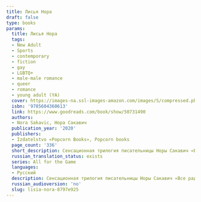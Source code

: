 ```yaml
---
title: Лисья Нора
draft: false
type: books
params:
  title: Лисья Нора
  tags:
  - New Adult
  - Sports
  - contemporary
  - fiction
  - gay
  - LGBTQ+
  - male-male romance
  - queer
  - romance
  - young adult (YA)
  cover: https://images-na.ssl-images-amazon.com/images/S/compressed.photo.goodreads.com/books/1580491701i/50731490.jpg
  isbn: '9785604360613'
  link: https://www.goodreads.com/book/show/50731490
  authors:
  - Nora Sakavic, Нора Сакавич
  publication_year: '2020'
  publishers:
  - Izdatelstvo «Popcorn Books», Popcorn books
  page_count: '336'
  short_description: Сенсационная трилогия писательницы Норы Сакавич «Все ради игры» была впервые опубликована в интернете, однако молниеносно покорила читателей во всем мире. Трилогия повествует о команде «Лисов» —...
  russian_translation_status: exists
  series: All for the Game
  languages:
  - Русский
  description: Сенсационная трилогия писательницы Норы Сакавич «Все ради игры» была впервые опубликована в интернете, однако молниеносно покорила читателей во всем мире. Трилогия повествует о команде «Лисов» — игроков экси (вымышленный спорт), которые, будучи отбросами в жизни, пытаются подняться со дна турнирной таблицы и выиграть чемпионат страны. Главный герой, Нил Джостен, пытается скрыться от своего темного прошлого, однако, став частью команды, вынужден сражаться не только с соперниками, но и с новоиспеченными товарищами, каждый из которых хранит свои секреты.
  russian_audioversion: 'no'
  slug: lisia-nora-8797e925
---
```

